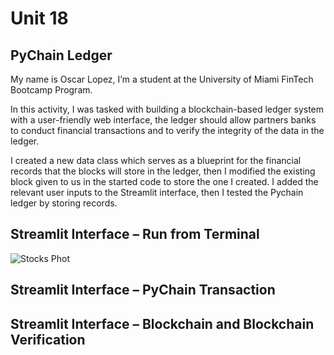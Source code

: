 # Unit 18

## PyChain Ledger

My name is Oscar Lopez, I’m a student at the University of Miami FinTech Bootcamp Program.

In this activity, I was tasked with building a blockchain-based ledger system with a user-friendly web interface, the ledger should allow partners banks to conduct financial transactions and to verify the integrity of the data in the ledger. 

I created a new data class which serves as a blueprint for the financial records that the blocks will store in the ledger, then I modified the existing block given to us in the started code to store the one I created. I added the relevant user inputs to the Streamlit interface, then I tested the Pychain ledger by storing records.

## Streamlit Interface – Run from Terminal

![Stocks Phot](https://github.com/Maurolp15/Unit_18_PyChain_Ledger/tree/main/Screenshots#:~:text=Streamlit_Screenshot_1.png)

## Streamlit Interface – PyChain Transaction
 


## Streamlit Interface – Blockchain and Blockchain Verification


